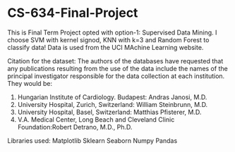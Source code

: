 # CS-634-Final-Project

This is Final Term Project opted with option-1: Supervised Data Mining. I choose SVM with kernel signod, KNN with k=3 and Random Forest to classify data!
Data is used from the UCI MAchine Learning website.

Citation for the dataset:
The authors of the databases have requested that any publications resulting from the use of the data include the names of the principal investigator responsible for the data collection at each institution. They would be:
1. Hungarian Institute of Cardiology. Budapest: Andras Janosi, M.D.
2. University Hospital, Zurich, Switzerland: William Steinbrunn, M.D.
3. University Hospital, Basel, Switzerland: Matthias Pfisterer, M.D.
4. V.A. Medical Center, Long Beach and Cleveland Clinic Foundation:Robert Detrano, M.D., Ph.D.

Libraries used:
Matplotlib
Sklearn
Seaborn
Numpy
Pandas

